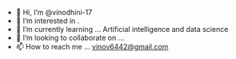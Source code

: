 - 👋 Hi, I’m @vinodhini-17
- 👀 I’m interested in .
- 🌱 I’m currently learning ... Artificial intelligence and data science
- 💞️ I’m looking to collaborate on ...
- 📫 How to reach me ... vinov6442@gmail.com

<!---
vinodhini-17/vinodhini-17 is a ✨ special ✨ repository because its `README.md` (this file) appears on your GitHub profile.
You can click the Preview link to take a look at your changes.
--->
